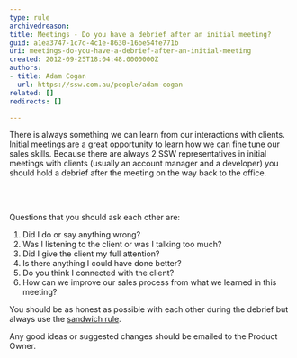 ```yaml
---
type: rule
archivedreason: 
title: Meetings - Do you have a debrief after an initial meeting?
guid: a1ea3747-1c7d-4c1e-8630-16be54fe771b
uri: meetings-do-you-have-a-debrief-after-an-initial-meeting
created: 2012-09-25T18:04:48.0000000Z
authors:
- title: Adam Cogan
  url: https://ssw.com.au/people/adam-cogan
related: []
redirects: []

---
```



<p>
            There is always something we can learn from our interactions with clients.<br>
            Initial meetings are a great opportunity to learn how we can fine tune our sales skills. Because there are always 2 SSW representatives in initial meetings with clients (usually an account manager and a developer) you should hold a debrief after the meeting on the way back to the office.</p>
<br><excerpt class='endintro'></excerpt><br>
<p>Questions that you should ask each other are&#58;</p>
<ol>
<li>Did I do or say anything wrong?</li>
<li>Was I listening to the client or was I talking too much?</li>
<li>Did I give the client my full attention?</li>
<li>Is there anything I could have done better?</li>
<li>Do you think I connected with the client?</li>
<li>How can we improve our sales process from what we learned in this meeting?</li>
            </ol>
            <p>You should be as honest as possible with each other during the debrief but always use the <a href="/Management/Rules-to-Better-Software-Consultants-Working-in-a-Team/Pages/The-sandwich-rule.aspx" target="_blank">sandwich rule</a>.</p>
            Any good ideas or suggested changes should be emailed to the Product Owner.
             <p></p>



